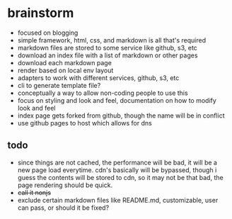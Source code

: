 # brainstorm

+ focused on blogging
+ simple framework, html, css, and markdown is all that's required
+ markdown files are stored to some service like github, s3, etc
+ download an index file with a list of markdown or other pages
+ download each markdown page
+ render based on local env layout
+ adapters to work with different services, github, s3, etc
+ cli to generate template file?
+ conceptually a way to allow non-coding people to use this
+ focus on styling and look and feel, documentation on how to modify look and feel
+ index page gets forked from github, though the name will be in conflict
+ use github pages to host which allows for dns

## todo

+ since things are not cached, the performance will be bad, it will be a new page load everytime.  cdn's basically will be bypassed, though i guess the contents will be stored to cdn, so it may not be that bad, the page rendering should be quick.
+ ~~call it nonjs~~
+ exclude certain markdown files like README.md, customizable, user can pass, or should it be fixed?
